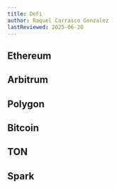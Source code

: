 ```yaml
---
title: DeFi
author: Raquel Carrasco Gonzalez
lastReviewed: 2025-06-20
---
```


## Ethereum

## Arbitrum

## Polygon

## Bitcoin

## TON

## Spark